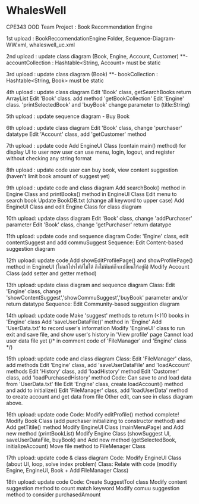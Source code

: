 # WhalesWell
CPE343 OOD Team Project : Book Recommendation Engine

1st upload : BookReccomendationEngine Folder, Sequence-Diagram-WW.xml, whaleswell_uc.xml

2nd upload : update class diagram (Book, Engine, Account, Customer) **- accountCollection : Hashtable<String, Account> must be static

3rd upload : update class diagram (Book) **- bookCollection : Hashtable<String, Book> must be static

4th upload : update class diagram
  Edit 'Book' class, getSearchBooks return ArrayList<Book>
  Edit 'Book' class. add method 'getBookCollection'
  Edit 'Engine' class. 'printSelectedBook' and 'buyBook' change parameter to (title:String)

5th upload : update sequence diagram - Buy Book

6th upload : update class diagram 
  Edit 'Book' class, change 'purchaser' datatype
  Edit 'Account' class, add 'getCustomer' method

7th upload : update code
  Add EngineUI Class (contain main() method) for display UI to user
  now user can use menu, login, logout, and register without checking any string format
  
8th upload : update code
  user can buy book, view content suggestion (haven't limit book amount of suggest yet)
  
9th upload : update code and class diagram
  Add searchBook() method in Engine Class and printBooks() method in EngineUI Class
  Edit menu to search book
  Update BookDB.txt (change all keyword to upper case)
  Add EngineUI Class and edit Engine Class for class diagram

10th upload: update class diagram
  Edit 'Book' class, change 'addPurchaser' parameter
  Edit 'Book' class, change 'getPurchaser' return datatype
  
11th upload: update code and sequence diagram
  Code: 'Engine' class, edit contentSuggest and add commuSuggest
  Sequence: Edit Content-based suggestion diagram

12th upload: update code
  Add showEditProfilePage() and showProfilePage() method in EngineUI (ไม่แก้โปรไฟล์ไม่ได้ ถึงไม่พิมพ์ก็จะเปลี่ยนให้อยู่ดี)
  Modify Account Class (add setter and getter method)

13th upload: update class diagram and sequence diagram
  Class: Edit 'Engine' class, change 'showContentSuggest','showCommuSuggest','buyBook' parameter and/or return datatype
  Sequence: Edit Community-based suggestion diagram
  
14th upload: update code
  Make 'suggest' methods to return (<)10 books in 'Engine' class
  Add 'saveUserDataFile()' method in 'Engine'
  Add 'UserData.txt' to record user's information
  Modify 'EngineUI' class to run exit and save file, and show user's history in 'View profile' page
  Cannot load user data file yet (/* in comment code of 'FileManager' and 'Engine' class */)
  
15th upload: update code and class diagram
  Class:  Edit 'FileManager' class, add methods
          Edit 'Engine' class, add 'saveUserDataFile' and 'loadAccount' methods
          Edit 'History' class, add 'loadHistory' method
          Edit 'Customer' class, add 'loadPurchasedHistory' method
  Code: Can save to and load data from 'UserData.txt' file
        Edit 'Engine' class, create loadAccount() method and add to initialize()
        Edit 'FileManager' class, add 'loadUserData' method to create account and get data from file 
        Other edit, can see in class diagram above.

16th upload: update code
  Code: Modify editProfile() method complete!
        Modify Book Class (add purchaser initializing to constructor method) and Add getTitile() method
        Modify EngineUI Class (mainMenuPage) and Add new method (printBookList)
        Modify Engine Class (showSuggest UI, saveUserDataFile, buyBook) and Add new method (getSelectedBook, initializeAccount)
        Move file method to FileMenager Class

17th upload: update code & class diagram
  Code: Modify EngineUI Class (about UI, loop, solve index problem)
  Class: Relate with code (modifiy Engine, EngineUI, Book + Add FileManager Class)

18th upload: update code
  Code: Create SuggestTool class 
        Modify content suggestion method to count match keyword
        Modify comuu suggestion method to consider purchasedAmount
